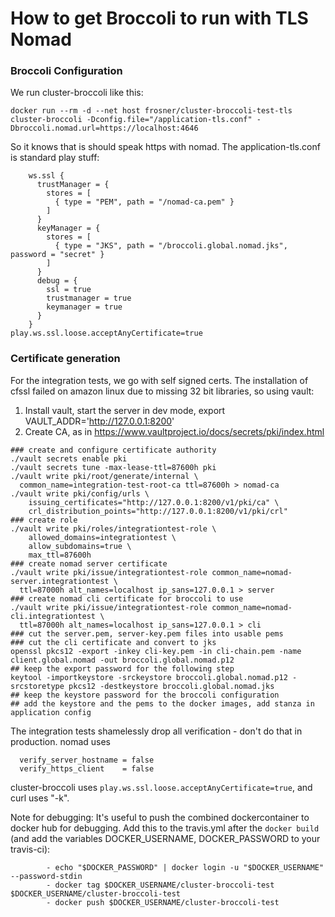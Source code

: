 # How to get Broccoli to run with TLS Nomad

### Broccoli Configuration

We run cluster-broccoli like this:
```
docker run --rm -d --net host frosner/cluster-broccoli-test-tls cluster-broccoli -Dconfig.file="/application-tls.conf" -Dbroccoli.nomad.url=https://localhost:4646 
```
So it knows that is should speak https with nomad. The application-tls.conf is standard play stuff:
```
    ws.ssl {
      trustManager = {
        stores = [
          { type = "PEM", path = "/nomad-ca.pem" }
        ]
      }
      keyManager = {
        stores = [
          { type = "JKS", path = "/broccoli.global.nomad.jks", password = "secret" }
        ]
      }
      debug = {
        ssl = true
        trustmanager = true
        keymanager = true
      }
    }
play.ws.ssl.loose.acceptAnyCertificate=true

```
### Certificate generation
For the integration tests, we go with self signed certs.  The installation of cfssl failed on amazon linux due to missing 32 bit libraries, so using vault:

1. Install vault, start the server in dev mode, export VAULT\_ADDR='http://127.0.0.1:8200'
2. Create CA, as in https://www.vaultproject.io/docs/secrets/pki/index.html
```
### create and configure certificate authority
./vault secrets enable pki
./vault secrets tune -max-lease-ttl=87600h pki
./vault write pki/root/generate/internal \
  common_name=integration-test-root-ca ttl=87600h > nomad-ca
./vault write pki/config/urls \
    issuing_certificates="http://127.0.0.1:8200/v1/pki/ca" \
    crl_distribution_points="http://127.0.0.1:8200/v1/pki/crl"
### create role
./vault write pki/roles/integrationtest-role \
    allowed_domains=integrationtest \
    allow_subdomains=true \
    max_ttl=87600h
### create nomad server certificate
./vault write pki/issue/integrationtest-role common_name=nomad-server.integrationtest \
  ttl=87000h alt_names=localhost ip_sans=127.0.0.1 > server
### create nomad cli certificate for broccoli to use
./vault write pki/issue/integrationtest-role common_name=nomad-cli.integrationtest \
  ttl=87000h alt_names=localhost ip_sans=127.0.0.1 > cli
### cut the server.pem, server-key.pem files into usable pems
### cut the cli certificate and convert to jks
openssl pkcs12 -export -inkey cli-key.pem -in cli-chain.pem -name client.global.nomad -out broccoli.global.nomad.p12
## keep the export password for the following step
keytool -importkeystore -srckeystore broccoli.global.nomad.p12 -srcstoretype pkcs12 -destkeystore broccoli.global.nomad.jks
## keep the keystore password for the broccoli configuration
## add the keystore and the pems to the docker images, add stanza in application config
```
The integration tests shamelessly drop all verification - don't do that in production. nomad uses
```
  verify_server_hostname = false
  verify_https_client    = false
```
cluster-broccoli uses `play.ws.ssl.loose.acceptAnyCertificate=true`, and curl uses "-k".

Note for debugging: It's useful to push the combined dockercontainer to docker hub for debugging. Add this to the travis.yml after the `docker build` (and add the variables DOCKER_USERNAME, DOCKER_PASSWORD to your travis-ci):
```
        - echo "$DOCKER_PASSWORD" | docker login -u "$DOCKER_USERNAME" --password-stdin
        - docker tag $DOCKER_USERNAME/cluster-broccoli-test $DOCKER_USERNAME/cluster-broccoli-test
        - docker push $DOCKER_USERNAME/cluster-broccoli-test
```
